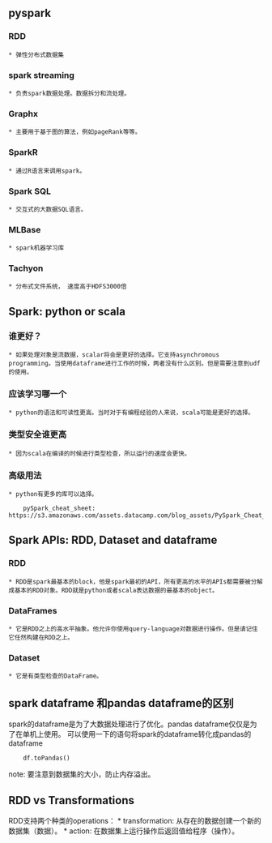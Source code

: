 ## pyspark
### RDD
	* 弹性分布式数据集
### spark streaming
	* 负责spark数据处理。数据拆分和流处理。
### Graphx
	* 主要用于基于图的算法，例如pageRank等等。
### SparkR
	* 通过R语言来调用spark。
### Spark SQL
	* 交互式的大数据SQL语言。
### MLBase
	* spark机器学习库
### Tachyon
	* 分布式文件系统， 速度高于HDFS3000倍


## Spark: python or scala
### 谁更好？
	* 如果处理对象是流数据，scalar将会是更好的选择。它支持asynchromous programming。当使用dataframe进行工作的时候，两者没有什么区别。但是需要注意到udf的使用。
### 应该学习哪一个
	* python的语法和可读性更高。当时对于有编程经验的人来说，scala可能是更好的选择。
### 类型安全谁更高
	* 因为scala在编译的时候进行类型检查，所以运行的速度会更快。
### 高级用法
	* python有更多的库可以选择。
		
		pySpark_cheat_sheet: https://s3.amazonaws.com/assets.datacamp.com/blog_assets/PySpark_Cheat_Sheet_Python.pdf


## Spark APIs: RDD, Dataset and dataframe
### RDD
	* RDD是spark最基本的block，他是spark最初的API，所有更高的水平的APIs都需要被分解成基本的RDD对象。RDD就是python或者scala表达数据的最基本的object。
### DataFrames
	* 它是RDD之上的高水平抽象。他允许你使用query-language对数据进行操作。但是请记住它任然构建在RDD之上。
### Dataset
	* 它是有类型检查的DataFrame。

## spark dataframe 和pandas dataframe的区别
spark的dataframe是为了大数据处理进行了优化。pandas dataframe仅仅是为了在单机上使用。
可以使用一下的语句将spark的dataframe转化成pandas的dataframe
		
		df.toPandas()
note: 要注意到数据集的大小，防止内存溢出。

## RDD vs Transformations
RDD支持两个种类的operations：
	* transformation: 从存在的数据创建一个新的数据集（数据）。
	* action: 在数据集上运行操作后返回值给程序（操作）。
